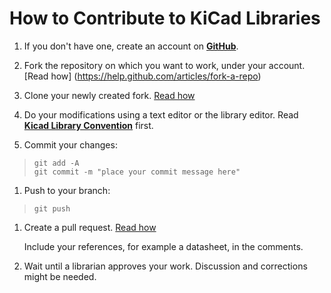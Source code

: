 # How to Contribute to KiCad Libraries

1. If you don't have one, create an account on **[GitHub](https:\\www.github.com)**.

1. Fork the repository on which you want to work, under your account. [Read how]
(https://help.github.com/articles/fork-a-repo)

1. Clone your newly created fork. [Read how](https://help.github.com/articles/fetching-a-remote)

1. Do your modifications using a text editor or the library editor. Read **[Kicad Library Convention](https://github.com/KiCad/kicad-library/blob/master/KiCad_Library_Convention.txt)** first.

1. Commit your changes:
>     git add -A
>     git commit -m "place your commit message here"

1. Push to your branch:
>     git push

1. Create a pull request. [Read how](https://help.github.com/articles/using-pull-requests)

   Include your references, for example a datasheet, in the comments.

1. Wait until a librarian approves your work. Discussion and corrections might be needed.